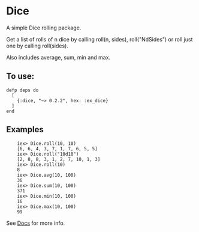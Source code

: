 # Dice

A simple Dice rolling package.

Get a list of rolls of n dice by calling roll(n, sides), roll("NdSides") or roll just one by calling roll(sides).

Also includes average, sum, min and max.

## To use:

```elixir-lang
defp deps do
  [
    {:dice, "~> 0.2.2", hex: :ex_dice}
  ]
end
```

## Examples
```elixir-lang
    iex> Dice.roll(10, 10)
    [6, 6, 4, 3, 7, 1, 7, 6, 5, 5]
    iex> Dice.roll("10d10")
    [2, 8, 8, 3, 1, 2, 7, 10, 1, 3]
    iex> Dice.roll(10)
    8
    iex> Dice.avg(10, 100)
    36
    iex> Dice.sum(10, 100)
    371
    iex> Dice.min(10, 100)
    16
    iex> Dice.max(10, 100)
    99
```

See [Docs](https://hexdocs.pm/ex_dice/api-reference.html) for more info.
